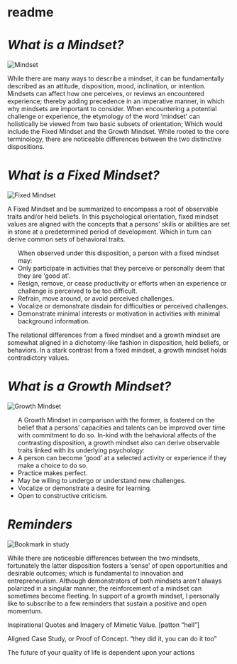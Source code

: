 # readme

# *What is a Mindset?*

![Mindset](https://www.amnh.org/var/ezflow_site/storage/images/media/amnh/images/learn-teach/sos-images/courses/top-image/sos-course-brain-top_2x/2267955-1-eng-US/sos-course-brain-top_2x.jpg)

While there are many ways to describe a mindset, it can be fundamentally described as an attitude, disposition, mood, inclination, or intention. Mindsets can affect how one perceives, or reviews an encountered experience; thereby adding precedence in an imperative manner, in which why mindsets are important to consider. When encountering a potential challenge or experience, the etymology of the word ‘mindset’ can holistically be viewed from two basic subsets of orientation; Which would include the Fixed Mindset and the Growth Mindset. While rooted to the core terminology, there are noticeable differences between the two distinctive dispositions. 

# *What is a Fixed Mindset?*

![Fixed Mindset](https://external-content.duckduckgo.com/iu/?u=http%3A%2F%2Fimages.huffingtonpost.com%2F2015-04-21-1429646111-5759003-AF881692DAA5424982D1C46DE6954678.jpg&f=1&nofb=1)

A Fixed Mindset and be summarized to encompass a root of observable traits and/or held beliefs. In this psychological orientation, fixed mindset values are aligned with the concepts that a persons’ skills or abilities are set in stone at a predetermined period of development. Which in turn can derive common sets of behavioral traits. 

<ul> When observed under this disposition, a person with a fixed mindset may: 
  <li>Only participate in activities that they perceive or personally deem that they are ‘good at’.</li>
  <li>Resign, remove, or cease productivity or efforts when an experience or challenge is perceived to be too difficult.</li>
  <li>Refrain, move around, or avoid perceived challenges.</li>
  <li>Vocalize or demonstrate disdain for difficulties or perceived challenges.</li>
  <li>Demonstrate minimal interests or motivation in activities with minimal background information.</li></ul>

The relational differences from a fixed mindset and a growth mindset are somewhat aligned in a dichotomy-like fashion in disposition, held beliefs, or behaviors. In a stark contrast from a fixed mindset, a growth mindset holds contradictory values.

# *What is a Growth Mindset?*

![Growth Mindset](https://external-content.duckduckgo.com/iu/?u=https%3A%2F%2Fget.pxhere.com%2Fphoto%2Fbeach-sunrise-ocean-clouds-morning-sky-cloud-horizon-sunset-sea-evening-dawn-sunlight-sun-dusk-calm-meteorological-phenomenon-1427037.jpg&f=1&nofb=1)

<ul>A Growth Mindset in comparison with the former, is fostered on the belief that a persons’ capacities and talents can be improved over time with commitment to do so. In-kind with the behavioral affects of the contrasting disposition, a growth mindset also can derive observable traits linked with its underlying psychology:

  <li>A person can become ‘good’ at a selected activity or experience if they make a choice to do so.
  <li>Practice makes perfect.
  <li>May be willing to undergo or understand new challenges.
  <li>Vocalize or demonstrate a desire for learning.
  <li>Open to constructive criticism.</li></ul>

# *Reminders*

![Bookmark in study](https://freshome.com/wp-content/uploads/2014/08/30-Classic-Home-Library-Design-Ideas-13.jpg)

While there are noticeable differences between the two mindsets, fortunately the latter disposition fosters a ‘sense’ of open opportunities and desirable outcomes; which is fundamental to innovation and entrepreneurism. Although demonstrators of both mindsets aren’t always polarized in a singular manner, the reinforcement of a mindset can sometimes become fleeting. In support of a growth mindset, I personally like to subscribe to a few reminders that sustain a positive and open momentum.

Inspirational Quotes and Imagery of Mimetic Value.
[patton “hell”]

Aligned Case Study, or Proof of Concept. 
“they did it, you can do it too”

The future of your quality of life is dependent upon your actions

